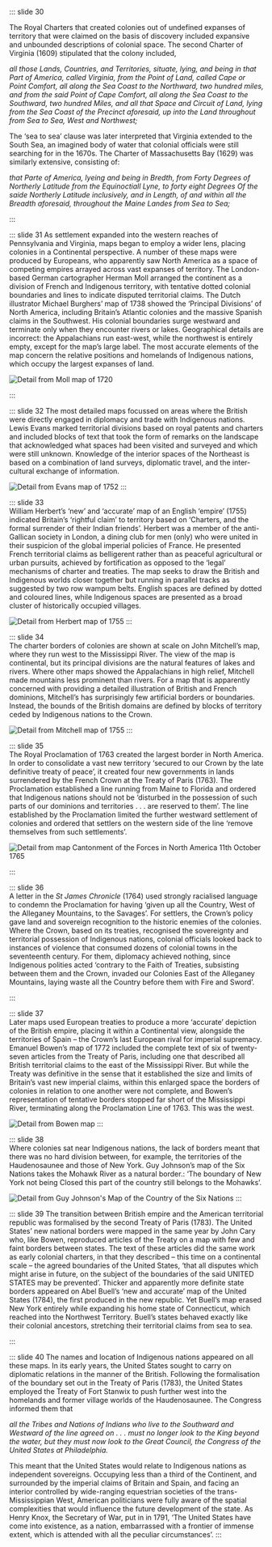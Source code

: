 ::: slide 30

The Royal Charters that created colonies out of undefined expanses of territory that were claimed on the basis of discovery included expansive and unbounded descriptions of colonial space. The second Charter of Virginia (1609) stipulated that the colony included,

_all those Lands, Countries, and Territories, situate, lying, and being in that Part of America, called Virginia, from the Point of Land, called Cape or Point Comfort, all along the Sea Coast to the Northward, two hundred miles, and from the said Point of Cape Comfort, all along the Sea Coast to the Southward, two hundred Miles, and all that Space and Circuit of Land, lying from the Sea Coast of the Precinct aforesaid, up into the Land throughout from Sea to Sea, West and Northwest;_

The ‘sea to sea’ clause was later interpreted that Virginia extended to the South Sea, an imagined body of water that colonial officials were still searching for in the 1670s. The Charter of Massachusetts Bay (1629) was similarly extensive, consisting of:

_that Parte of America, lyeing and being in Bredth, from Forty Degrees of Northerly Latitude from the Equinoctiall Lyne, to forty eight Degrees Of the saide Northerly Latitude inclusively, and in Length, of and within all the Breadth aforesaid, throughout the Maine Landes from Sea to Sea;_

:::

::: slide 31
As settlement expanded into the western reaches of Pennsylvania and Virginia, maps began to employ a wider lens, placing colonies in a Continental perspective. A number of these maps were produced by Europeans, who apparently saw North America as a space of competing empires arrayed across vast expanses of territory. The London-based German cartographer Herman Moll arranged the continent as a division of French and Indigenous territory, with tentative dotted colonial boundaries and lines to indicate disputed territorial claims. The Dutch illustrator Michael Burghers’ map of 1738 showed the ‘Principal Divisions’ of North America, including Britain’s Atlantic colonies and the massive Spanish claims in the Southwest. His colonial boundaries surge westward and terminate only when they encounter rivers or lakes. Geographical details are incorrect: the Appalachians run east-west, while the northwest is entirely empty, except for the map’s large label. The most accurate elements of the map concern the relative positions and homelands of Indigenous nations, which occupy the largest expanses of land.

![Detail from Moll map of 1720](../assets/img/stories/31-6-Moll-1720.jpg)

:::

::: slide 32
The most detailed maps focussed on areas where the British were directly engaged in diplomacy and trade with Indigenous nations. Lewis Evans marked territorial divisions based on royal patents and charters and included blocks of text that took the form of remarks on the landscape that acknowledged what spaces had been visited and surveyed and which were still unknown. Knowledge of the interior spaces of the Northeast is based on a combination of land surveys, diplomatic travel, and the inter-cultural exchange of information.

![Detail from Evans map of 1752](../assets/img/stories/32-8-Evans-1752.jpg)
:::

::: slide 33  
William Herbert’s ‘new’ and ‘accurate’ map of an English ‘empire’ (1755) indicated Britain’s ‘rightful claim’ to territory based on ‘Charters, and the formal surrender of their Indian friends’. Herbert was a member of the anti-Gallican society in London, a dining club for men (only) who were united in their suspicion of the global imperial policies of France. He presented French territorial claims as belligerent rather than as peaceful agricultural or urban pursuits, achieved by fortification as opposed to the ‘legal’ mechanisms of charter and treaties. The map seeks to draw the British and Indigenous worlds closer together but running in parallel tracks as suggested by two row wampum belts. English spaces are defined by dotted and coloured lines, while Indigenous spaces are presented as a broad cluster of historically occupied villages.

![Detail from Herbert map of 1755](../assets/img/stories/33-Herbert.jpg)
:::

::: slide 34  
The charter borders of colonies are shown at scale on John Mitchell’s map, where they run west to the Mississippi River. The view of the map is continental, but its principal divisions are the natural features of lakes and rivers. Where other maps showed the Appalachians in high relief, Mitchell made mountains less prominent than rivers. For a map that is apparently concerned with providing a detailed illustration of British and French dominions, Mitchell’s has surprisingly few artificial borders or boundaries. Instead, the bounds of the British domains are defined by blocks of territory ceded by Indigenous nations to the Crown.

![Detail from Mitchell map of 1755](../assets/img/stories/34-Mitchell-1755h.jpg)
:::

::: slide 35  
The Royal Proclamation of 1763 created the largest border in North America. In order to consolidate a vast new territory ‘secured to our Crown by the late definitive treaty of peace’, it created four new governments in lands surrendered by the French Crown at the Treaty of Paris (1763). The Proclamation established a line running from Maine to Florida and ordered that Indigenous nations should not be ‘disturbed in the possession of such parts of our dominions and territories . . . are reserved to them’. The line established by the Proclamation limited the further westward settlement of colonies and ordered that settlers on the western side of the line ‘remove themselves from such settlements’.

![Detail from map Cantonment of the Forces in North America 11th October 1765](../assets/img/stories/35-CantonmentoftheforcesinNorthAmerica11thOctr1765.jpg)

:::

::: slide 36  
A letter in the _St James Chronicle_ (1764) used strongly racialised language to condemn the Proclamation for having ‘given up all the Country, West of the Alleganey Mountains, to the Savages’. For settlers, the Crown’s policy gave land and sovereign recognition to the historic enemies of the colonies. Where the Crown, based on its treaties, recognised the sovereignty and territorial possession of Indigenous nations, colonial officials looked back to instances of violence that consumed dozens of colonial towns in the seventeenth century. For them, diplomacy achieved nothing, since Indigenous polities acted ‘contrary to the Faith of Treaties, subsisting between them and the Crown, invaded our Colonies East of the Alleganey Mountains, laying waste all the Country before them with Fire and Sword’.

:::

::: slide 37  
Later maps used European treaties to produce a more ‘accurate’ depiction of the British empire, placing it within a Continental view, alongside the territories of Spain – the Crown’s last European rival for imperial supremacy. Emanuel Bowen’s map of 1772 included the complete text of six of twenty-seven articles from the Treaty of Paris, including one that described all British territorial claims to the east of the Mississippi River. But while the Treaty was definitive in the sense that it established the size and limits of Britain’s vast new imperial claims, within this enlarged space the borders of colonies in relation to one another were not complete, and Bowen’s representation of tentative borders stopped far short of the Mississippi River, terminating along the Proclamation Line of 1763. This was the west.

![Detail from Bowen map](../assets/img/stories/37-Bowen-1772c.jpg)
:::

::: slide 38  
Where colonies sat near Indigenous nations, the lack of borders meant that there was no hard division between, for example, the territories of the Haudenosaunee and those of New York. Guy Johnson’s map of the Six Nations takes the Mohawk River as a natural border.: ‘The boundary of New York not being Closed this part of the country still belongs to the Mohawks’.

![Detail from Guy Johnson's Map of the Country of the Six Nations](../assets/img/stories/38-Guy_Johnson,_Map_of_the_Country_of_the_VI_Nations_1771.jpg)
:::

::: slide 39
The transition between British empire and the American territorial republic was formalised by the second Treaty of Paris (1783). The United States’ new national borders were mapped in the same year by John Cary who, like Bowen, reproduced articles of the Treaty on a map with few and faint borders between states. The text of these articles did the same work as early colonial charters, in that they described – this time on a continental scale – the agreed boundaries of the United States, ‘that all disputes which might arise in future, on the subject of the boundaries of the said UNITED STATES may be prevented’. Thicker and apparently more definite state borders appeared on Abel Buell’s ‘new and accurate’ map of the United States (1784), the first produced in the new republic. Yet Buell’s map erased New York entirely while expanding his home state of Connecticut, which reached into the Northwest Territory. Buell’s states behaved exactly like their colonial ancestors, stretching their territorial claims from sea to sea.

:::

::: slide 40
The names and location of Indigenous nations appeared on all these maps. In its early years, the United States sought to carry on diplomatic relations in the manner of the British. Following the formalisation of the boundary set out in the Treaty of Paris (1783), the United States employed the Treaty of Fort Stanwix to push further west into the homelands and former village worlds of the Haudenosaunee. The Congress informed them that

_all the Tribes and Nations of Indians who live to the Southward and Westward of the line agreed on . . . must no longer look to the King beyond the water, but they must now look to the Great Council, the Congress of the United States at Philadelphia._

This meant that the United States would relate to Indigenous nations as independent sovereigns. Occupying less than a third of the Continent, and surrounded by the imperial claims of Britain and Spain, and facing an interior controlled by wide-ranging equestrian societies of the trans-Mississippian West, American politicians were fully aware of the spatial complexities that would influence the future development of the state. As Henry Knox, the Secretary of War, put in in 1791, ‘The United States have come into existence, as a nation, embarrassed with a frontier of immense extent, which is attended with all the peculiar circumstances’.
:::
